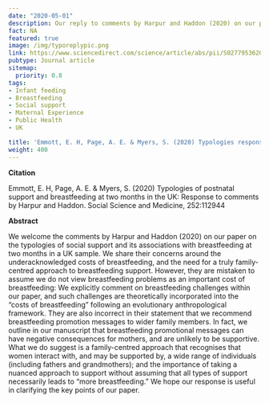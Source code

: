 ```yaml
---
date: "2020-05-01"
description: Our reply to comments by Harpur and Haddon (2020) on our paper on the typologies of social support and its associations with breastfeeding at two months in a UK sample.
fact: NA
featured: true
image: /img/typoreplypic.png
link: https://www.sciencedirect.com/science/article/abs/pii/S0277953620301635?via%3Dihub
pubtype: Journal article
sitemap:
  priority: 0.8
tags:
- Infant feeding
- Breastfeeding
- Social support 
- Maternal Experience
- Public Health
- UK

title: 'Emmott, E. H, Page, A. E. & Myers, S. (2020) Typologies response to comments. Social Science and Medicine'
weight: 400
---
```

**Citation**

Emmott, E. H, Page, A. E. & Myers, S. (2020) Typologies of postnatal support and breastfeeding at two months in the UK: Response to comments by Harpur and Haddon. Social Science and Medicine, 252:112944
 

**Abstract** 


We welcome the comments by Harpur and Haddon (2020) on our paper on the typologies of social support and its associations with breastfeeding at two months in a UK sample. We share their concerns around the underacknowledged
costs of breastfeeding, and the need for a truly family-centred approach to breastfeeding support. However, they are mistaken to assume we do not view breastfeeding problems as an important cost of breastfeeding: We explicitly comment on breastfeeding challenges within our paper, and such challenges are theoretically incorporated into the “costs of breastfeeding” following an evolutionary anthropological framework. They are also incorrect in their statement that we recommend breastfeeding promotion messages to wider family
members. In fact, we outline in our manuscript that breastfeeding promotional messages can have negative consequences for mothers, and are unlikely to be supportive. What we do suggest is a family-centred approach that recognises that women interact with, and may be supported by, a wide range of individuals (including fathers and grandmothers); and the importance of taking a nuanced approach to support without assuming that all types of support necessarily leads to “more breastfeeding.” We hope our response is useful in clarifying the key points of our paper.


